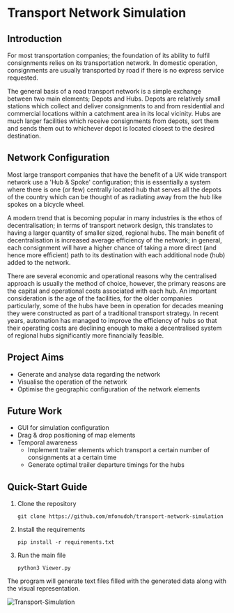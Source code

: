# Transport Network Simulation

## Introduction

For most transportation companies; the foundation of its ability to fulfil consignments relies on its transportation network. In domestic operation, consignments are usually transported by road if there is no express service requested.

The general basis of a road transport network is a simple exchange between two main elements; Depots and Hubs. Depots are relatively small stations which collect and deliver consignments to and from residential and commercial locations within a catchment area in its local vicinity. Hubs are much larger facilities which receive consignments from depots, sort them and sends them out to whichever depot is located closest to the desired destination.

## Network Configuration

Most large transport companies that have the benefit of a UK wide transport network use a 'Hub & Spoke' configuration; this is essentially a system where there is one (or few) centrally located hub that serves all the depots of the country which can be thought of as radiating away from the hub like spokes on a bicycle wheel.

A modern trend that is becoming popular in many industries is the ethos of decentralisation; in terms of transport network design, this translates to having a larger quantity of smaller sized, regional hubs. The main benefit of decentralisation is increased average efficiency of the network; in general, each consignment will have a higher chance of taking a more direct (and hence more efficient) path to its destination with each additional node (hub) added to the network.

There are several economic and operational reasons why the centralised approach is usually the method of choice, however, the primary reasons are the capital and operational costs associated with each hub. An important consideration is the age of the facilities, for the older companies particularly, some of the hubs have been in operation for decades meaning they were constructed as part of a traditional transport strategy. In recent years, automation has managed to improve the efficiency of hubs so that their operating costs are declining enough to make a decentralised system of regional hubs significantly more financially feasible.

## Project Aims

- Generate and analyse data regarding the network
- Visualise the operation of the network
- Optimise the geographic configuration of the network elements

## Future Work

- GUI for simulation configuration
- Drag & drop positioning of map elements
- Temporal awareness
    - Implement trailer elements which transport a certain number of consignments at a certain time
    - Generate optimal trailer departure timings for the hubs

## Quick-Start Guide

1. Clone the repository

    `git clone https://github.com/mfonudoh/transport-network-simulation`

2. Install the requirements

    `pip install -r requirements.txt`

3. Run the main file

    `python3 Viewer.py`

The program will generate text files filled with the generated data along with the visual representation.

![Transport-Simulation](https://github.com/MfonUdoh/Transport-Network-Simulation/assets/48888128/e9cf4c32-8cc8-4f00-88ba-d03385693e40)

